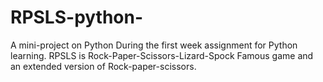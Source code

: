 # RPSLS-python-
A mini-project on Python
During the first week assignment for Python learning.
RPSLS is Rock-Paper-Scissors-Lizard-Spock Famous game and an extended version of Rock-paper-scissors.
